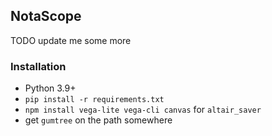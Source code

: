## NotaScope

TODO update me some more

### Installation

- Python 3.9+
- `pip install -r requirements.txt`
- `npm install vega-lite vega-cli canvas` for `altair_saver`
- get `gumtree` on the path somewhere
